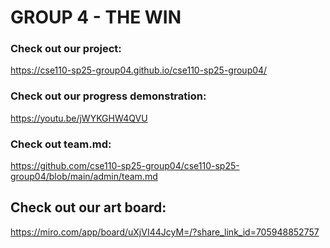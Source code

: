 # GROUP 4 - THE WIN

### Check out our project:

https://cse110-sp25-group04.github.io/cse110-sp25-group04/

### Check out our progress demonstration:

https://youtu.be/jWYKGHW4QVU

### Check out team.md:

https://github.com/cse110-sp25-group04/cse110-sp25-group04/blob/main/admin/team.md

## Check out our art board:

https://miro.com/app/board/uXjVI44JcyM=/?share_link_id=705948852757
